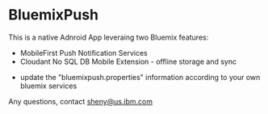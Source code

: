 # BluemixPush

This is a native Adnroid App leveraing two Bluemix features: 
 - MobileFirst Push Notification Services
 - Cloudant No SQL DB Mobile Extension - offline storage and sync 
 
* update the "bluemixpush.properties" information according to your own bluemix services 

Any questions, contact sheny@us.ibm.com
